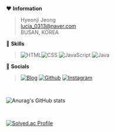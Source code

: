 ❤️ **Information**
> Hyeonji Jeong<br>
> lucia_0313@naver.com<br>
> BUSAN, KOREA

💛 **Skills**
> <img alt="HTML" src="https://img.shields.io/badge/HTML-E34F26?style=for-the-badge&logo=HTML5&logoColor=white"/><img alt="CSS" src="https://img.shields.io/badge/CSS3-1572B6?style=flat-square&logo=CSS3&logoColor=white"/> <img alt="JavaScript" src="https://img.shields.io/badge/JavaScript-E7DF1E?style=flat-square&logo=JavaScript&logoColor=white"/> <img alt="Java" src="https://img.shields.io/badge/Java-6CD74A?style=flat-square&logo=OpenJDK&logoColor=white"/>


💙 **Socials**
> <a href="https://corinhamding.tistory.com/"><img alt="Blog" src="https://img.shields.io/badge/Blog-EA4AAA?style=flat-square&logo=githubsponsors&logoColor=white"/></a> <a href="https://github.com/aicul313"><img alt="Github" src="https://img.shields.io/badge/GitHub-181717?style=flat-square&logo=GitHub&logoColor=white"/></a> <a href="https://www.instagram.com/3h._1y3/"><img alt="Instagram" src="https://img.shields.io/badge/Instagram-C265FF?style=flat-square&logo=Instagram&logoColor=white"/></a>

<br>

![Anurag's GitHub stats](https://github-readme-stats.vercel.app/api?username=aicul313&show_icons=true&theme=buefy)

<br>

[![Solved.ac Profile](http://mazassumnida.wtf/api/v2/generate_badge?boj=wjdguswl20)](https://solved.ac/wjdguswl20/)
